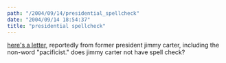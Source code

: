 ```yaml
---
path: "/2004/09/14/presidential_spellcheck" 
date: "2004/09/14 18:54:37" 
title: "presidential spellcheck" 
---
```

<p><a href="http://www.talkingpointsmemo.com/archives/week_2004_09_05.php#003438">here's a letter</a>, reportedly from former president jimmy carter, including the non-word "pacificist." does jimmy carter not have spell check?</p>
